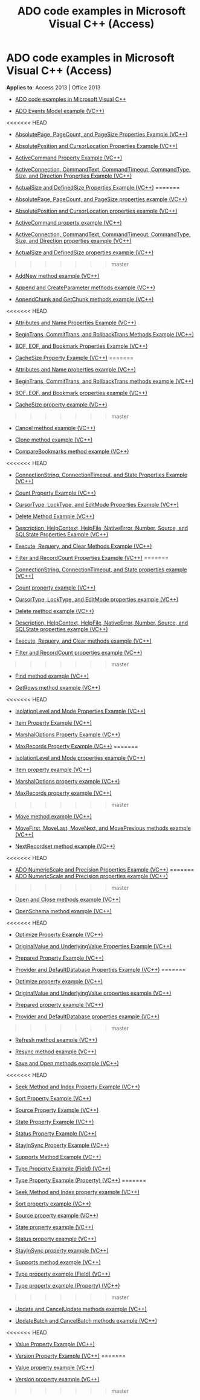 ﻿---
title: ADO code examples in Microsoft Visual C++ (Access)
TOCTitle: ADO code examples in Microsoft Visual C++
ms:assetid: 99929dbc-6ab0-4d9a-8a00-59a69a9d1340
ms:mtpsurl: https://msdn.microsoft.com/library/JJ249688(v=office.15)
ms:contentKeyID: 48546517
ms.date: 09/18/2015
mtps_version: v=office.15
---

# ADO code examples in Microsoft Visual C++ (Access)


**Applies to**: Access 2013 | Office 2013

  - [ADO code examples in Microsoft Visual C++](ado-code-examples-in-microsoft-visual-c.md)

  - [ADO Events Model example (VC++)](ado-events-model-example-vc.md)

<<<<<<< HEAD
  - [AbsolutePage, PageCount, and PageSize Properties Example (VC++)](absolutepage-pagecount-and-pagesize-properties-example-vc.md)

  - [AbsolutePosition and CursorLocation Properties Example (VC++)](absoluteposition-and-cursorlocation-properties-example-vc.md)

  - [ActiveCommand Property Example (VC++)](activecommand-property-example-vc.md)

  - [ActiveConnection, CommandText, CommandTimeout, CommandType, Size, and Direction Properties Example (VC++)](activeconnection-commandtext-commandtimeout-commandtype-size-and-direction-properties-example-vc.md)

  - [ActualSize and DefinedSize Properties Example (VC++)](actualsize-and-definedsize-properties-example-vc.md)
=======
  - [AbsolutePage, PageCount, and PageSize properties example (VC++)](absolutepage-pagecount-and-pagesize-properties-example-vc.md)

  - [AbsolutePosition and CursorLocation properties example (VC++)](absoluteposition-and-cursorlocation-properties-example-vc.md)

  - [ActiveCommand property example (VC++)](activecommand-property-example-vc.md)

  - [ActiveConnection, CommandText, CommandTimeout, CommandType, Size, and Direction properties example (VC++)](activeconnection-commandtext-commandtimeout-commandtype-size-and-direction-properties-example-vc.md)

  - [ActualSize and DefinedSize properties example (VC++)](actualsize-and-definedsize-properties-example-vc.md)
>>>>>>> master

  - [AddNew method example (VC++)](addnew-method-example-vc.md)

  - [Append and CreateParameter methods example (VC++)](append-and-createparameter-methods-example-vc.md)

  - [AppendChunk and GetChunk methods example (VC++)](appendchunk-and-getchunk-methods-example-vc.md)

<<<<<<< HEAD
  - [Attributes and Name Properties Example (VC++)](attributes-and-name-properties-example-vc.md)

  - [BeginTrans, CommitTrans, and RollbackTrans Methods Example (VC++)](begintrans-committrans-and-rollbacktrans-methods-example-vc.md)

  - [BOF, EOF, and Bookmark Properties Example (VC++)](bof-eof-and-bookmark-properties-example-vc.md)

  - [CacheSize Property Example (VC++)](cachesize-property-example-vc.md)
=======
  - [Attributes and Name properties example (VC++)](attributes-and-name-properties-example-vc.md)

  - [BeginTrans, CommitTrans, and RollbackTrans methods example (VC++)](begintrans-committrans-and-rollbacktrans-methods-example-vc.md)

  - [BOF, EOF, and Bookmark properties example (VC++)](bof-eof-and-bookmark-properties-example-vc.md)

  - [CacheSize property example (VC++)](cachesize-property-example-vc.md)
>>>>>>> master

  - [Cancel method example (VC++)](cancel-method-example-vc.md)

  - [Clone method example (VC++)](clone-method-example-vc.md)

  - [CompareBookmarks method example (VC++)](comparebookmarks-method-example-vc.md)

<<<<<<< HEAD
  - [ConnectionString, ConnectionTimeout, and State Properties Example (VC++)](connectionstring-connectiontimeout-and-state-properties-example-vc.md)

  - [Count Property Example (VC++)](count-property-example-vc.md)

  - [CursorType, LockType, and EditMode Properties Example (VC++)](cursortype-locktype-and-editmode-properties-example-vc.md)

  - [Delete Method Example (VC++)](delete-method-example-vc.md)

  - [Description, HelpContext, HelpFile, NativeError, Number, Source, and SQLState Properties Example (VC++)](description-helpcontext-helpfile-nativeerror-number-source-and-sqlstate-properties-example-vc.md)

  - [Execute, Requery, and Clear Methods Example (VC++)](execute-requery-and-clear-methods-example-vc.md)

  - [Filter and RecordCount Properties Example (VC++)](filter-and-recordcount-properties-example-vc.md)
=======
  - [ConnectionString, ConnectionTimeout, and State properties example (VC++)](connectionstring-connectiontimeout-and-state-properties-example-vc.md)

  - [Count property example (VC++)](count-property-example-vc.md)

  - [CursorType, LockType, and EditMode properties example (VC++)](cursortype-locktype-and-editmode-properties-example-vc.md)

  - [Delete method example (VC++)](delete-method-example-vc.md)

  - [Description, HelpContext, HelpFile, NativeError, Number, Source, and SQLState properties example (VC++)](description-helpcontext-helpfile-nativeerror-number-source-and-sqlstate-properties-example-vc.md)

  - [Execute, Requery, and Clear methods example (VC++)](execute-requery-and-clear-methods-example-vc.md)

  - [Filter and RecordCount properties example (VC++)](filter-and-recordcount-properties-example-vc.md)
>>>>>>> master

  - [Find method example (VC++)](find-method-example-vc.md)

  - [GetRows method example (VC++)](getrows-method-example-vc.md)

<<<<<<< HEAD
  - [IsolationLevel and Mode Properties Example (VC++)](isolationlevel-and-mode-properties-example-vc.md)

  - [Item Property Example (VC++)](item-property-example-vc.md)

  - [MarshalOptions Property Example (VC++)](marshaloptions-property-example-vc.md)

  - [MaxRecords Property Example (VC++)](maxrecords-property-example-vc.md)
=======
  - [IsolationLevel and Mode properties example (VC++)](isolationlevel-and-mode-properties-example-vc.md)

  - [Item property example (VC++)](item-property-example-vc.md)

  - [MarshalOptions property example (VC++)](marshaloptions-property-example-vc.md)

  - [MaxRecords property example (VC++)](maxrecords-property-example-vc.md)
>>>>>>> master

  - [Move method example (VC++)](move-method-example-vc.md)

  - [MoveFirst, MoveLast, MoveNext, and MovePrevious methods example (VC++)](movefirst-movelast-movenext-and-moveprevious-methods-example-vc.md)

  - [NextRecordset method example (VC++)](nextrecordset-method-example-vc.md)

<<<<<<< HEAD
  - [ADO NumericScale and Precision Properties Example (VC++)](ado-numericscale-and-precision-properties-example-vc.md)
=======
  - [ADO NumericScale and Precision properties example (VC++)](ado-numericscale-and-precision-properties-example-vc.md)
>>>>>>> master

  - [Open and Close methods example (VC++)](open-and-close-methods-example-vc.md)

  - [OpenSchema method example (VC++)](openschema-method-example-vc.md)

<<<<<<< HEAD
  - [Optimize Property Example (VC++)](optimize-property-example-vc.md)

  - [OriginalValue and UnderlyingValue Properties Example (VC++)](originalvalue-and-underlyingvalue-properties-example-vc.md)

  - [Prepared Property Example (VC++)](prepared-property-example-vc.md)

  - [Provider and DefaultDatabase Properties Example (VC++)](provider-and-defaultdatabase-properties-example-vc.md)
=======
  - [Optimize property example (VC++)](optimize-property-example-vc.md)

  - [OriginalValue and UnderlyingValue properties example (VC++)](originalvalue-and-underlyingvalue-properties-example-vc.md)

  - [Prepared property example (VC++)](prepared-property-example-vc.md)

  - [Provider and DefaultDatabase properties example (VC++)](provider-and-defaultdatabase-properties-example-vc.md)
>>>>>>> master

  - [Refresh method example (VC++)](refresh-method-example-vc.md)

  - [Resync method example (VC++)](resync-method-example-vc.md)

  - [Save and Open methods example (VC++)](save-and-open-methods-example-vc.md)

<<<<<<< HEAD
  - [Seek Method and Index Property Example (VC++)](seek-method-and-index-property-example-vc.md)

  - [Sort Property Example (VC++)](sort-property-example-vc.md)

  - [Source Property Example (VC++)](source-property-example-vc.md)

  - [State Property Example (VC++)](state-property-example-vc.md)

  - [Status Property Example (VC++)](status-property-example-vc.md)

  - [StayInSync Property Example (VC++)](stayinsync-property-example-vc.md)

  - [Supports Method Example (VC++)](supports-method-example-vc.md)

  - [Type Property Example (Field) (VC++)](type-property-example-field-vc.md)

  - [Type Property Example (Property) (VC++)](type-property-example-property-vc.md)
=======
  - [Seek Method and Index property example (VC++)](seek-method-and-index-property-example-vc.md)

  - [Sort property example (VC++)](sort-property-example-vc.md)

  - [Source property example (VC++)](source-property-example-vc.md)

  - [State property example (VC++)](state-property-example-vc.md)

  - [Status property example (VC++)](status-property-example-vc.md)

  - [StayInSync property example (VC++)](stayinsync-property-example-vc.md)

  - [Supports method example (VC++)](supports-method-example-vc.md)

  - [Type property example (Field) (VC++)](type-property-example-field-vc.md)

  - [Type property example (Property) (VC++)](type-property-example-property-vc.md)
>>>>>>> master

  - [Update and CancelUpdate methods example (VC++)](update-and-cancelupdate-methods-example-vc.md)

  - [UpdateBatch and CancelBatch methods example (VC++)](updatebatch-and-cancelbatch-methods-example-vc.md)

<<<<<<< HEAD
  - [Value Property Example (VC++)](value-property-example-vc.md)

  - [Version Property Example (VC++)](version-property-example-vc.md)
=======
  - [Value property example (VC++)](value-property-example-vc.md)

  - [Version property example (VC++)](version-property-example-vc.md)
>>>>>>> master


